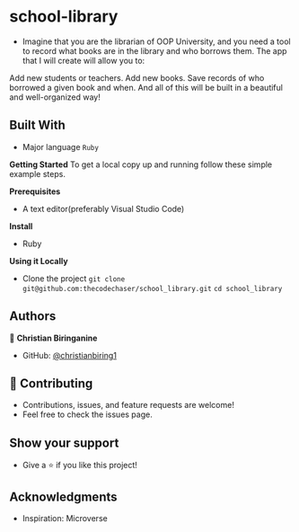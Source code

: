 # school-library

- Imagine that you are the librarian of OOP University, and you need a tool to record what books are in the library and who borrows them. The app that I will create will allow you to:

Add new students or teachers.
Add new books.
Save records of who borrowed a given book and when.
And all of this will be built in a beautiful and well-organized way!

## Built With

- Major language `Ruby`

**Getting Started**
To get a local copy up and running follow these simple example steps.

**Prerequisites**

- A text editor(preferably Visual Studio Code)

**Install**

- Ruby

**Using it Locally**

- Clone the project
  `git clone git@github.com:thecodechaser/school_library.git`
  `cd school_library`

## Authors

👤 **Christian Biringanine**

- GitHub: [@christianbiring1](https://github.com/christianbiring1)

## 🤝 Contributing

- Contributions, issues, and feature requests are welcome!
- Feel free to check the issues page.

## Show your support

- Give a ⭐️ if you like this project!

## Acknowledgments

- Inspiration: Microverse
